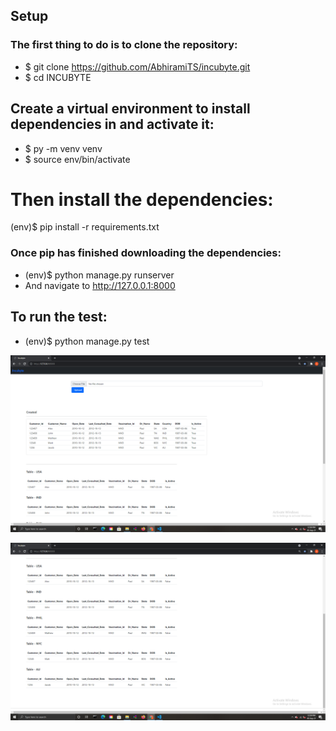 
## Setup
### The first thing to do is to clone the repository:

 * $ git clone https://github.com/AbhiramiTS/incubyte.git
 * $ cd INCUBYTE

## Create a virtual environment to install dependencies in and activate it:
 * $ py -m venv venv
 * $ source env/bin/activate

# Then install the dependencies:
(env)$ pip install -r requirements.txt

### Once pip has finished downloading the dependencies:
 * (env)$ python manage.py runserver
 * And navigate to http://127.0.0.1:8000

## To run the test:
 * (env)$ python manage.py test

![alt text](https://github.com/AbhiramiTS/incubyte/blob/main/Screenshots/img1.png)

![alt text](https://github.com/AbhiramiTS/incubyte/blob/main/Screenshots/img2.png)

